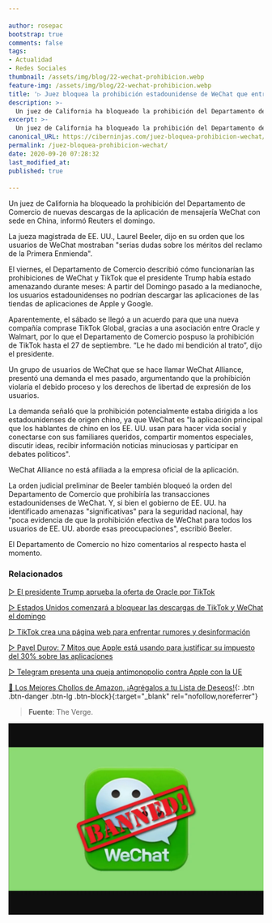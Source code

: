 ```yaml
---

author: rosepac
bootstrap: true
comments: false
tags:
- Actualidad
- Redes Sociales
thumbnail: /assets/img/blog/22-wechat-prohibicion.webp
feature-img: /assets/img/blog/22-wechat-prohibicion.webp
title: '▷ Juez bloquea la prohibición estadounidense de WeChat que entraría en vigor hoy'
description: >-
  Un juez de California ha bloqueado la prohibición del Departamento de Comercio de nuevas descargas de la aplicación de mensajería WeChat con sede en China.
excerpt: >-
  Un juez de California ha bloqueado la prohibición del Departamento de Comercio de nuevas descargas de la aplicación de mensajería WeChat con sede en China.
canonical_URL: https://ciberninjas.com/juez-bloquea-prohibicion-wechat/
permalink: /juez-bloquea-prohibicion-wechat/
date: 2020-09-20 07:28:32
last_modified_at: 
published: true

---
```


Un juez de California ha bloqueado la prohibición del Departamento de Comercio de nuevas descargas de la aplicación de mensajería WeChat con sede en China, informó Reuters el domingo.

La jueza magistrada de EE. UU., Laurel Beeler, dijo en su orden que los usuarios de WeChat mostraban "serias dudas sobre los méritos del reclamo de la Primera Enmienda".

El viernes, el Departamento de Comercio describió cómo funcionarían las prohibiciones de WeChat y TikTok que el presidente Trump había estado amenazando durante meses: A partir del Domingo pasado a la medianoche, los usuarios estadounidenses no podrían descargar las aplicaciones de las tiendas de aplicaciones de Apple y Google.

Aparentemente, el sábado se llegó a un acuerdo para que una nueva compañía comprase TikTok Global, gracias a una asociación entre Oracle y Walmart, por lo que el Departamento de Comercio pospuso la prohibición de TikTok hasta el 27 de septiembre. “Le he dado mi bendición al trato”, dijo el presidente.

Un grupo de usuarios de WeChat que se hace llamar WeChat Alliance, presentó una demanda el mes pasado, argumentando que la prohibición violaría el debido proceso y los derechos de libertad de expresión de los usuarios.

La demanda señaló que la prohibición potencialmente estaba dirigida a los estadounidenses de origen chino, ya que WeChat es "la aplicación principal que los hablantes de chino en los EE. UU. usan para hacer vida social y conectarse con sus familiares queridos, compartir momentos especiales, discutir ideas, recibir información noticias minuciosas y participar en debates políticos".

WeChat Alliance no está afiliada a la empresa oficial de la aplicación.

La orden judicial preliminar de Beeler también bloqueó la orden del Departamento de Comercio que prohibiría las transacciones estadounidenses de WeChat. Y, si bien el gobierno de EE. UU. ha identificado amenazas "significativas" para la seguridad nacional, hay "poca evidencia de que la prohibición efectiva de WeChat para todos los usuarios de EE. UU. aborde esas preocupaciones", escribió Beeler.

El Departamento de Comercio no hizo comentarios al respecto hasta el momento.

### **Relacionados** <!-- omit in toc -->

[▷ El presidente Trump aprueba la oferta de Oracle por TikTok](https://ciberninjas.com/trump-aprueba-acuerdo-tiktok-oracle/)

[▷ Estados Unidos comenzará a bloquear las descargas de TikTok y WeChat el domingo](https://ciberninjas.com/tik-tok-wechat-baneo-usa/)

[▷ TikTok crea una página web para enfrentar rumores y desinformación](https://ciberninjas.com/tiktok-crea-web-contra-desinformacion/)

[▷ Pavel Durov: 7 Mitos que Apple está usando para justificar su impuesto del 30% sobre las aplicaciones](https://ciberninjas.com/apple-7-mitos/)

[▷ Telegram presenta una queja antimonopolio contra Apple con la UE](https://ciberninjas.com/telegram-vs-apple/)

[🛒 Los Mejores Chollos de Amazon, ¡Agrégalos a tu Lista de Deseos!](/amazon/ "Los Mejores Chollos de Amazon, Ofertas Flash, Black Monday y Amazon Prime Day"){: .btn .btn-danger .btn-lg .btn-block}{:target="_blank" rel="nofollow,noreferrer"}

> **Fuente**: The Verge.

![Juez bloquea la prohibición estadounidense de WeChat que entraría en vigor el pasado domingo.](/assets/img/blog/22-wechat-prohibicion.webp "Juez bloquea la prohibición estadounidense de WeChat que entraría en vigor el pasado domingo.")